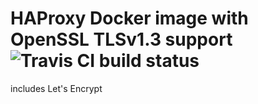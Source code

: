 # HAProxy Docker image with OpenSSL TLSv1.3 support ![Travis CI build status](https://travis-ci.org/joramk/haproxy.svg?branch=master)

includes Let's Encrypt

